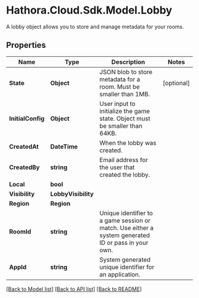 # Hathora.Cloud.Sdk.Model.Lobby
A lobby object allows you to store and manage metadata for your rooms.

## Properties

Name | Type | Description | Notes
------------ | ------------- | ------------- | -------------
**State** | **Object** | JSON blob to store metadata for a room. Must be smaller than 1MB. | [optional] 
**InitialConfig** | **Object** | User input to initialize the game state. Object must be smaller than 64KB. | 
**CreatedAt** | **DateTime** | When the lobby was created. | 
**CreatedBy** | **string** | Email address for the user that created the lobby. | 
**Local** | **bool** |  | 
**Visibility** | **LobbyVisibility** |  | 
**Region** | **Region** |  | 
**RoomId** | **string** | Unique identifier to a game session or match. Use either a system generated ID or pass in your own. | 
**AppId** | **string** | System generated unique identifier for an application. | 

[[Back to Model list]](../README.md#documentation-for-models) [[Back to API list]](../README.md#documentation-for-api-endpoints) [[Back to README]](../README.md)

